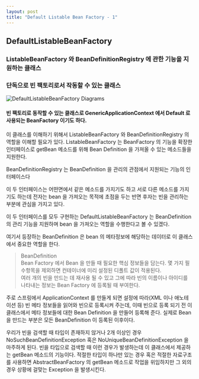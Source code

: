 ```yaml
---
layout: post
title: "Default Listable Bean Factory - 1"
---
```


## DefaultListableBeanFactory

### ListableBeanFactory 와 BeanDefinitionRegistry 에 관한 기능을 지원하는 클래스
### 단독으로 빈 팩토리로서 작동할 수 있는 클래스

![DefaultListableBeanFactory Diagrams](https://github.com/YounHyunJun/YounHyunJun.github.io/blob/master/img/AbstractAutowireCapableBeanFactory_Diagram.PNG)

#### 빈 팩토리로 동작할 수 있는 클래스로 GenericApplicationContext 에서 Default 로 사용되는 BeanFactory 이기도 하다.

이 클래스를 이해하기 위해서 ListableBeanFactory 와 BeanDefinitionRegistry 의 역할을 이해할 필요가 있다.
ListableBeanFactory 는 BeanFactory 의 기능을 확장한 인터페이스로 getBean 메소드를 위해 Bean Definition 을 가져올 수 있는 메소드들을 지원한다.

BeanDefinitionRegistry 는 BeanDefinition 을 관리의 관점에서 지원되는 기능의 인터페이스다

이 두 인터페이스는 어떤면에서 같은 메소드를 가지기도 하고 서로 다른 메소드를 가지기도 하는데 전자는 bean 을 가져오는 목적에 초점을 두는 반면 후자는 빈을 관리하는 부분에 관심을 가지고 있다.

이 두 인터페이스를 모두 구현하는 DefaultListableBeanFactory 는 BeanDefinition 의 관리 기능을 지원하며 bean 을 가져오는 역할을 수행한다고 볼 수 있겠다.

여기서 등장하는 BeanDefinition 은 bean 의 메타정보에 해당하는 데이터로 이 클래스에서 중요한 역할을 한다.

> BeanDefinition<br>
> Bean Factory 에서 Bean 을 만들 때 필요한 핵심 정보들을 담는다. 몇 가지 필수항목을 제외하면 컨테이너에 미리 설정된 디폴트 값이 적용된다. <br>
> 여러 개의 빈을 만드는 데 재사용 될 수 있고 그에 따라 빈의 이름이나 아이디를 나타내는 정보는 Bean Factory 에 등록될 때 부여한다.  

주로 스프링에서 ApplicationContext 를 만들게 되면 설정에 따라(XML 이나 애노테이션 등) 빈 메타 정보들을 읽어와 빈으로 등록시켜 주는데,
이때 빈으로 등록 되기 전 이 클래스에서 메타 정보들에 대한 Bean Definition 을 만들어 등록해 준다. 실제로 Bean 을 만드는 부분은 모든 BeanDefinition 이 등록된 이후이다.

우리가 빈을 검색할 때 타입이 존재하지 않거나 2개 이상인 경우 NoSuchBeanDefinitionException 혹은 NoUniqueBeanDefinitionException 을 마주하게 된다.
빈을 타입으로 검색할 때 이런 경우가 발생하는데 이 클래스에서 제공하는 getBean 메소드의 기능이다. 적절한 타입이 하나만 있는 경우 혹은 적절한 자료구조를 사용하면 
AbstractBeanFactory 의 getBean 메소드로 작업을 위임하지만 그 외의 경우 상황에 걸맞는 Exception 을 발생시킨다.
  

